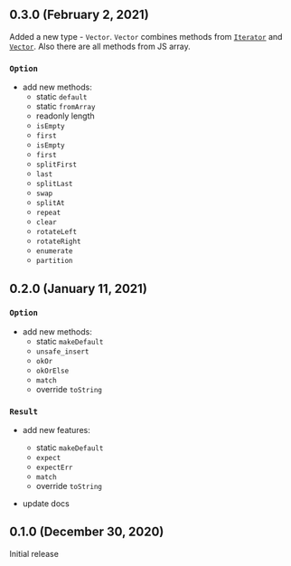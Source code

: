 ## 0.3.0 (February 2, 2021)

Added a new type - `Vector`. `Vector` combines methods from [`Iterator`](https://doc.rust-lang.org/std/iter/trait.Iterator.html) and [`Vector`](https://doc.rust-lang.org/std/vec/struct.Vec.html). Also there are all methods from JS array.

### `Option`

- add new methods:
  - static `default`
  - static `fromArray`
  - readonly length
  - `isEmpty`
  - `first`
  - `isEmpty`
  - `first`
  - `splitFirst`
  - `last`
  - `splitLast`
  - `swap`
  - `splitAt`
  - `repeat`
  - `clear`
  - `rotateLeft`
  - `rotateRight`
  - `enumerate`
  - `partition`

## 0.2.0 (January 11, 2021)

### `Option`

- add new methods:
  - static `makeDefault`
  - `unsafe_insert`
  - `okOr`
  - `okOrElse`
  - `match`
  - override `toString`

### `Result`

- add new features:

  - static `makeDefault`
  - `expect`
  - `expectErr`
  - `match`
  - override `toString`

- update docs

## 0.1.0 (December 30, 2020)

Initial release
